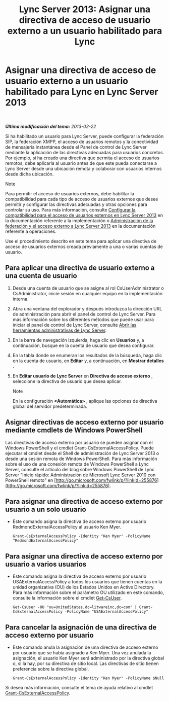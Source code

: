 ﻿---
title: 'Lync Server 2013: Asignar una directiva de acceso de usuario externo a un usuario habilitado para Lync'
TOCTitle: Asignar una directiva de acceso de usuario externo a un usuario habilitado para Lync
ms:assetid: 736fcaad-9f95-4896-b767-e199d86a00a4
ms:mtpsurl: https://technet.microsoft.com/es-es/library/Gg398551(v=OCS.15)
ms:contentKeyID: 48275650
ms.date: 01/07/2017
mtps_version: v=OCS.15
ms.translationtype: HT
---

# Asignar una directiva de acceso de usuario externo a un usuario habilitado para Lync en Lync Server 2013

 

_**Última modificación del tema:** 2013-02-22_

Si ha habilitado un usuario para Lync Server, puede configurar la federación SIP, la federación XMPP, el acceso de usuarios remotos y la conectividad de mensajería instantánea desde el Panel de control de Lync Server mediante la aplicación de las directivas adecuadas para usuarios concretos. Por ejemplo, si ha creado una directiva que permita el acceso de usuarios remotos, debe aplicarla al usuario antes de que este pueda conectarse a Lync Server desde una ubicación remota y colaborar con usuarios internos desde dicha ubicación.


> [!NOTE]
> Para permitir el acceso de usuarios externos, debe habilitar la compatibilidad para cada tipo de acceso de usuarios externos que desee permitir y configurar las directivas adecuadas y otras opciones para controlar su uso. Para más información, consulte <A href="lync-server-2013-configuring-support-for-external-user-access.md">Configurar la compatibilidad para el acceso de usuarios externos en Lync Server 2013</A> en la documentación referente a la implementación o <A href="lync-server-2013-managing-federation-and-external-access-to-lync-server-2013.md">Administración de la federación y el acceso externo a Lync Server 2013</A> en la documentación referente a operaciones.



Use el procedimiento descrito en este tema para aplicar una directiva de acceso de usuarios externos creada previamente a una o varias cuentas de usuario.

## Para aplicar una directiva de usuario externo a una cuenta de usuario

1.  Desde una cuenta de usuario que se asigne al rol CsUserAdministrator o CsAdministrator, inicie sesión en cualquier equipo en la implementación interna.

2.  Abra una ventana del explorador y después introduzca la dirección URL de administración para abrir el panel de control de Lync Server. Para más información sobre los diferentes métodos que puede usar para iniciar el panel de control de Lync Server, consulte [Abrir las herramientas administrativas de Lync Server](lync-server-2013-open-lync-server-administrative-tools.md).

3.  En la barra de navegación izquierda, haga clic en **Usuarios** y, a continuación, busque en la cuenta de usuario que desea configurar.

4.  En la tabla donde se enumeran los resultados de la búsqueda, haga clic en la cuenta de usuario, en **Editar** y, a continuación, en **Mostrar detalles** .

5.  En **Editar usuario de Lync Server** en **Directiva de acceso externo** , seleccione la directiva de usuario que desea aplicar.
    

    > [!NOTE]
    > En la configuración <STRONG>&lt;Automática&gt;</STRONG> , aplique las opciones de directiva global del servidor predeterminada.



## Asignar directivas de acceso externo por usuario mediante cmdlets de Windows PowerShell

Las directivas de acceso externo por usuario se pueden asignar con el Windows PowerShell y el cmdlet Grant-CsExternalAccessPolicy. Puede ejecutar el cmdlet desde el Shell de administración de Lync Server 2013 o desde una sesión remota de Windows PowerShell. Para más información sobre el uso de una conexión remota de Windows PowerShell a Lync Server, consulte el artículo del blog sobre Windows PowerShell de Lync Server "Inicio rápido: Administración de Microsoft Lync Server 2010 con PowerShell remoto" en [http://go.microsoft.com/fwlink/p/?linkId=255876](http://go.microsoft.com/fwlink/p/?linkid=255876).

## Para asignar una directiva de acceso externo por usuario a un solo usuario

  - Este comando asigna la directiva de acceso externo por usuario RedmondExternalAccessPolicy al usuario Ken Myer.
    
        Grant-CsExternalAccessPolicy -Identity "Ken Myer" -PolicyName "RedmondExternalAccessPolicy"

## Para asignar una directiva de acceso externo por usuario a varios usuarios

  - Este comando asigna la directiva de acceso externo por usuario USAExternalAccessPolicy a todos los usuarios que tienen cuentas en la unidad organizativa (OU) de los Estados Unidos en Active Directory. Para más información sobre el parámetro OU utilizado en este comando, consulte la información sobre el cmdlet [Get-CsUser](https://docs.microsoft.com/en-us/powershell/module/skype/Get-CsUser).
    
        Get-CsUser -OU "ou=UnitedStates,dc=litwareinc,dc=com" | Grant-CsExternalAccessPolicy -PolicyName "USAExternalAccessPolicy"

## Para cancelar la asignación de una directiva de acceso externo por usuario

  - Este comando anula la asignación de una directiva de acceso externo por usuario que se había asignado a Ken Myer. Una vez anulada la asignación, el usuario Ken Myer será administrado por la directiva global o, si la hay, por su directiva de sitio local. Las directivas de sitio tienen preferencia sobre la directiva global.
    
        Grant-CsExternalAccessPolicy -Identity "Ken Myer" -PolicyName $Null

Si desea más información, consulte el tema de ayuda relativo al cmdlet [Grant-CsExternalAccessPolicy](grant-csexternalaccesspolicy.md).

